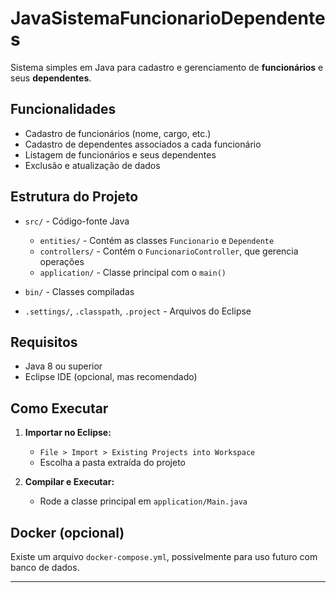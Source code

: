 # JavaSistemaFuncionarioDependentes

Sistema simples em Java para cadastro e gerenciamento de **funcionários** e seus **dependentes**.

## Funcionalidades

* Cadastro de funcionários (nome, cargo, etc.)
* Cadastro de dependentes associados a cada funcionário
* Listagem de funcionários e seus dependentes
* Exclusão e atualização de dados

## Estrutura do Projeto

* `src/` - Código-fonte Java

  * `entities/` - Contém as classes `Funcionario` e `Dependente`
  * `controllers/` - Contém o `FuncionarioController`, que gerencia operações
  * `application/` - Classe principal com o `main()`

* `bin/` - Classes compiladas

* `.settings/`, `.classpath`, `.project` - Arquivos do Eclipse

## Requisitos

* Java 8 ou superior
* Eclipse IDE (opcional, mas recomendado)

## Como Executar

1. **Importar no Eclipse:**

   * `File > Import > Existing Projects into Workspace`
   * Escolha a pasta extraída do projeto

2. **Compilar e Executar:**

   * Rode a classe principal em `application/Main.java`

## Docker (opcional)

Existe um arquivo `docker-compose.yml`, possivelmente para uso futuro com banco de dados.



---

